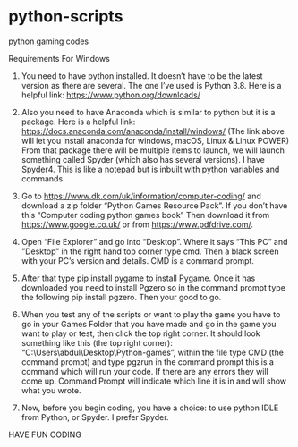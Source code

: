 # python-scripts
python gaming codes

Requirements For Windows
1. You need to have python installed. It doesn’t have to be the latest version as there are several. The one I’ve used is Python 3.8. Here is a helpful link: https://www.python.org/downloads/

2. Also you need to have Anaconda which is similar to python but it is a package. Here is a helpful link:  https://docs.anaconda.com/anaconda/install/windows/ (The link above will let you install anaconda for windows, macOS, Linux & Linux POWER) From that package there will be multiple items to launch, we will launch something called Spyder (which also has several versions). I have Spyder4. This is like a notepad but is inbuilt with python variables and commands.

3. Go to https://www.dk.com/uk/information/computer-coding/ and download a zip folder “Python Games Resource Pack”. If you don’t have this “Computer coding python games book” Then download it from https://www.google.co.uk/  or from https://www.pdfdrive.com/. 

4. Open “File Explorer” and go into “Desktop”. Where it says “This PC” and ”Desktop” in the right hand top corner type cmd. Then a black screen with your PC’s version and details. CMD is a command prompt.

5. After that type pip install pygame to install Pygame. Once it has downloaded you need to install Pgzero so in the command prompt type the following pip install pgzero. Then your good to go.

6. When you test any of the scripts or want to play the game you have to go in your Games Folder that you have made and go in the game you want to play or test, then click the top right corner. It should look something like this (the top right corner): “C:\Users\abdul\Desktop\Python-games”, within the file type CMD (the command prompt) and type pgzrun in the command prompt this is a command which will run your code. If there are any errors they will come up. Command Prompt will indicate which line it is in and will show what you wrote. 

7. Now, before you begin coding, you have a choice: to use python IDLE from Python, or Spyder. I prefer Spyder.

HAVE FUN CODING

